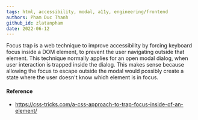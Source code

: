 ```yaml
---
tags: html, accessibility, modal, a11y, engineering/frontend
authors: Pham Duc Thanh
github_id: zlatanpham
date: 2022-06-12
---
```


Focus trap is a web technique to improve accessibility by forcing keyboard focus inside a DOM element, to prevent the user navigating outside that element. This technique normally applies for an open modal dialog, when user interaction is trapped inside the dialog. This makes sense because allowing the focus to escape outside the modal would possibly create a state where the user doesn't know which element is in focus.

#### Reference
- https://css-tricks.com/a-css-approach-to-trap-focus-inside-of-an-element/
